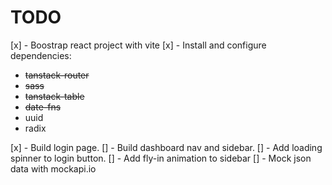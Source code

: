 # TODO

[x] - Boostrap react project with vite
[x] - Install and configure dependencies:

- ~~tanstack-router~~
- ~~sass~~
- ~~tanstack-table~~
- ~~date-fns~~
- uuid
- radix

[x] - Build login page.
[] - Build dashboard nav and sidebar.
[] - Add loading spinner to login button.
[] - Add fly-in animation to sidebar
[] - Mock json data with mockapi.io
